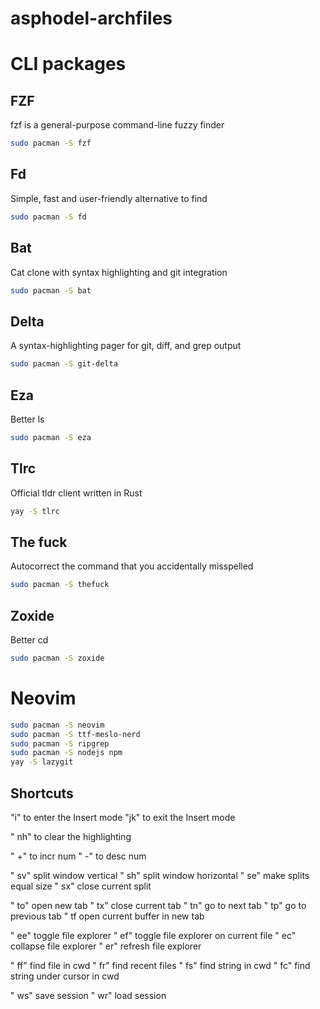 # asphodel-archfiles

# CLI packages

## FZF
fzf is a general-purpose command-line fuzzy finder

```bash
sudo pacman -S fzf
```

## Fd
Simple, fast and user-friendly alternative to find

```bash
sudo pacman -S fd
```
## Bat
Cat clone with syntax highlighting and git integration

```bash
sudo pacman -S bat
```

## Delta
A syntax-highlighting pager for git, diff, and grep output

```bash
sudo pacman -S git-delta
```

## Eza
Better ls

```bash
sudo pacman -S eza
```

## Tlrc
Official tldr client written in Rust

```bash
yay -S tlrc
```

## The fuck
Autocorrect the command that you accidentally misspelled

```bash
sudo pacman -S thefuck
```

## Zoxide
Better cd

```bash
sudo pacman -S zoxide
``` 

# Neovim
```bash
sudo pacman -S neovim
sudo pacman -S ttf-meslo-nerd
sudo pacman -S ripgrep
sudo pacman -S nodejs npm
yay -S lazygit
```

## Shortcuts

"i" to enter the Insert mode
"jk" to exit the Insert mode

" nh" to clear the highlighting

" +" to incr num
" -" to desc num

" sv" split window vertical
" sh" split window horizontal
" se" make splits equal size
" sx" close current split

" to" open new tab
" tx" close current tab
" tn" go to next tab
" tp" go to previous tab
" tf open current buffer in new tab

" ee" toggle file explorer
" ef" toggle file explorer on current file
" ec" collapse file explorer
" er" refresh file explorer

" ff" find file in cwd
" fr" find recent files
" fs" find string in cwd
" fc" find string under cursor in cwd

" ws" save session
" wr" load session

